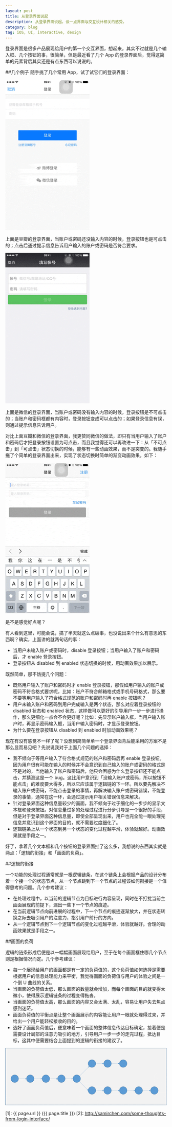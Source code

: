 ```yaml
---
layout: post
title: 从登录界面说起
description: 从登录界面说起，谈一点界面与交互设计相关的感受。
category: blog
tag: iOS, UI, interactive, design
---
```


登录界面是很多产品展现给用户的第一个交互界面，想起来，其实不过就是几个输入框、几个按钮的事，很简单，但是最近看了几个 App 的登录界面后，觉得这简单的元素背后其实还是有点东西可以说说的。


##几个例子
随手挑了几个常用 App，试了试它们的登录界面：

![](../../images/some-thoughts-from-login-interface/douban-login-interface.gif)

上面是豆瓣的登录界面，当账户或密码还没输入内容的时候，登录按钮也是可点击的；点击后通过提示信息告诉用户输入的账户或密码是否符合要求。

![](../../images/some-thoughts-from-login-interface/wechat-login-interface.gif)

上面是微信的登录界面，当账户或密码没有输入内容的时候，登录按钮是不可点击的；当账户和密码框都有内容时，登录按钮变成可以点击的；如果登录信息有误，则通过提示信息告诉用户。

对比上面豆瓣和微信的登录界面，我更赞同微信的做法，即只有当用户输入了账户和密码后才把登录按钮设置为可点击，而且我觉得还可以再改进一下：从「不可点击」到「可点击」状态切换的时候，能够有一些动画效果，而不是突变的。我随手拖了个简单的登录界面出来，实现了状态切换时简单的渐变动画效果，如下：

![](../../images/some-thoughts-from-login-interface/my-login-interface.gif)

是不是感觉好点呢？

有人看到这里，可能会说，搞了半天就这么点破事，也没说出来个什么有意思的东西啊？确实，上面讲的就两句话的事：

- 当用户未输入账户或密码时，disable 登录按钮；当用户输入了账户和密码后，才 enable 登录按钮。
- 登录按钮从 disabled 到 enabled 状态切换的时候，用动画效果加以展示。

既然简单，那不妨提几个问题：

- 既然用户输入了账户和密码时才 enable 登录按钮，那假如用户输入的账户或密码不符合格式要求呢，比如：账户不符合邮箱格式或手机号码格式，那么要不要等用户输入了符合格式规范的账户和密码时再 enable 按钮呢？
- 用户未输入账户和密码到用户完成输入是两个状态，那么对应着登录按钮的 disabled 状态和 enabled 状态，这样做可以更好的引导用户一步一步进行操作，那么更细化一点会不会更好呢？比如：先显示账户输入框，当用户输入账户时，再显示密码输入框，当用户输入密码时，才显示登录按钮。
- 为什么要在登录按钮从 disabled 到 enabled 时加动画效果呢？

现在有没有感觉不一样了呢？没想到简简单单一个登录界面背后能采用的方案不是那么显而易见吧？先说说我对于上面几个问题的选择：

- 我不倾向于等用户输入了符合格式规范的账户和密码后再 enable 登录按钮。因为用户很有可能在输入的时候并不会意识到自己输入的账户或密码的格式是不是对的，当他输入了账户和密码后，他只会困惑为什么登录按钮还不能点击，并猜测这是一个 bug。这比用户意识到「没输入账户或密码，所以按钮不能点击」的难度要大得多，所以它应该属于逻辑链的下一环。所以要先解决不输入账户或密码，不能点击登录的事情，再解决输入账户或密码错误，不能登录的事情，通常在这一环，会通过提示用户相关错误信息来解决。
- 针对登录界面这种信息量较少的画面，我不倾向于过于细化的一步步的显示文本框和登录按钮。对信息量过多的处理过程进行分步引导是一个很好的手段，但是对于登录界面这种信息量，即使全部呈现出来，用户也完全能一眼处理完信息并意识到这个界面的目的，就不需要过度细化了。
- 逻辑链条上从一个状态到另一个状态的变化过程越平滑，体验就越好。动画效果就是手段之一。

好了，拿着几个文本框和几个按钮的登录界面扯了这么多，我想说的东西其实就是两点：「逻辑的衔接」和「画面的负荷」。



##逻辑的衔接

一个功能的处理过程通常就是一根逻辑链条，在这个链条上会根据产品的设计分布着一个接一个的状态节点，从一个节点跳到下一个节点的过程该如何衔接是一个值得思考的问题。几个参考建议：

- 在处理过程中，以当前的逻辑节点为目标进行内容呈现，同时在不打扰当前主画面展现的前提下，漏出一些下一个节点的痕迹。
- 在当前逻辑节点向前进展的过程中，下一个节点的痕迹逐渐放大，并在状态转换之际去吸引用户的注意力，指引用户前行的方向。
- 从一个逻辑节点到下一个逻辑节点的变化过程越平滑，体验就越好。合理的动画效果就是手段之一。


##画面的负荷

逻辑的链条形成后便是以一幅幅画面展现给用户，至于在每个画面框住哪几个节点则是根据情况而定。几个参考建议：

- 每一个展现给用户的画面都是有一定的负荷值的，这个负荷值如何选择是需要根据用户的信息处理能力来平衡，我觉得画面的负荷值与用户的体验之间是一个倒 U 曲线的关系。
- 当画面的负荷值太低，那么画面的数量就会增加，而每个画面的目的就变得太微小，使得展示逻辑链条的过程变得拖沓。
- 当画面的负荷值太高，那么画面的内容又会太满、太乱，容易让用户失去焦点感到迷茫。
- 画面负荷值的平衡点是让整个画面展示的内容能让用户一眼就处理得过来，并给出一个用户能轻松接收的目的。
- 选好了画面负荷值后，便意味着一个画面的整体信息传达目标确定，接着便是需要设计局部的注意力吸引的地方，引导用户一步一步的走完过程，抵达目标，这其中便需要结合上面提到的逻辑的衔接的建议了。


![](../../images/some-thoughts-from-login-interface/flow.gif)





[SamirChen]: http://samirchen.com "SamirChen"
[1]: {{ page.url }} ({{ page.title }})
[2]: http://samirchen.com/some-thoughts-from-login-interface/